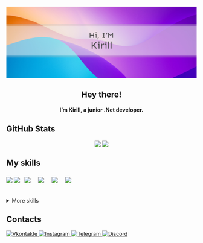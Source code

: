 
![Banner](Banner.jpg)

<h2 align="center"> Hey there! </h2>

<h4 align="center"> I’m Kirill, a junior .Net developer. </h4>

## GitHub Stats

<div align="center">
  <img align="center" src="https://github-readme-stats.vercel.app/api/top-langs/?username=KikaDeveloper">
  <img align="center" src="https://github-readme-stats.vercel.app/api?username=KikaDeveloper">
</div>

## My skills

<div>
  <!-- c# -->
  <img align="center" src="https://img.shields.io/badge/C%23-239120?style=for-the-badge&logo=c-sharp&logoColor=white">

  <!-- .Net -->
  <img align="center" src="https://img.shields.io/badge/.NET-512BD4?style=for-the-badge&logo=dotnet&logoColor=white">

  <!-- c++ -->
  <img align="center" style="margin:0.5rem" src="https://img.shields.io/badge/C%2B%2B-00599C?style=for-the-badge&logo=c%2B%2B&logoColor=white">

  <!-- sqlite -->
  <img align="center" style="margin:0.5rem" src="https://img.shields.io/badge/SQLite-07405E?style=for-the-badge&logo=sqlite&logoColor=white">

  <!-- mongoDB -->
  <img align="center" style="margin:0.5rem" src="https://img.shields.io/badge/MongoDB-4EA94B?style=for-the-badge&logo=mongodb&logoColor=white">

  <!-- VS code -->
  <img align="center" style="margin:0.5rem" src="https://img.shields.io/badge/Visual_Studio_Code-0078D4?style=for-the-badge&logo=visual%20studio%20code&logoColor=white">
 </div>
  
##
  
<details>
<summary>More skills</summary>

<img align="center" style="margin:0.5rem" src="https://img.shields.io/badge/json-5E5C5C?style=for-the-badge&logo=json&logoColor=white">

<img align="center" style="margin:0.5rem" src="https://img.shields.io/badge/Pug-E3C29B?style=for-the-badge&logo=pug&logoColor=black">

<img align="center" style="margin:0.5rem" src="https://img.shields.io/badge/JavaScript-323330?style=for-the-badge&logo=javascript&logoColor=F7DF1E">

<img align="center" style="margin:0.5rem" src="https://img.shields.io/badge/HTML5-E34F26?style=for-the-badge&logo=html5&logoColor=white">

<img align="center" style="margin:0.5rem" src="https://img.shields.io/badge/CSS3-1572B6?style=for-the-badge&logo=css3&logoColor=white">

<img align="center" style="margin:0.5rem" src="https://img.shields.io/badge/Selenium-43B02A?style=for-the-badge&logo=Selenium&logoColor=white">

<img align="center" style="margin:0.5rem" src="https://img.shields.io/badge/Bootstrap-563D7C?style=for-the-badge&logo=bootstrap&logoColor=white">

<img align="center" style="margin:0.5rem" src="https://img.shields.io/badge/Figma-F24E1E?style=for-the-badge&logo=figma&logoColor=white">

</details>
  
## Contacts

<div>
  
<!--  Vkontakte  -->
  <a href="https://vk.com/kika2018">
    <img alt="Vkontakte" src="https://img.shields.io/badge/вконтакте-%232E87FB.svg?&style=for-the-badge&logo=vk&logoColor=white"/>
  </a>
  
<!--  Instagram  -->
  <a href="https://www.instagram.com/kikabazuka">
    <img alt="Instagram" src="https://img.shields.io/badge/Instagram-E4405F?style=for-the-badge&logo=instagram&logoColor=white"/>
  </a>
  
<!--  Telegram  -->
  <a href="https://t.me/@kikaBazuka">
    <img alt="Telegram" src="https://img.shields.io/badge/Telegram-2CA5E0?style=for-the-badge&logo=telegram&logoColor=white"/>
  </a>
  
<!--  Discord  -->
  <a href="https://discord.com/">
    <img alt="Discord" src="https://img.shields.io/badge/Discord-7289DA?style=for-the-badge&logo=discord&logoColor=white"/>
  </a>
  
</div>

